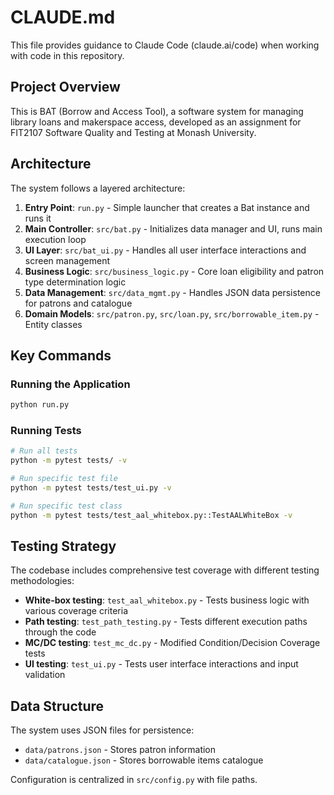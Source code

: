 # CLAUDE.md

This file provides guidance to Claude Code (claude.ai/code) when working with code in this repository.

## Project Overview

This is BAT (Borrow and Access Tool), a software system for managing library loans and makerspace access, developed as an assignment for FIT2107 Software Quality and Testing at Monash University.

## Architecture

The system follows a layered architecture:

1. **Entry Point**: `run.py` - Simple launcher that creates a Bat instance and runs it
2. **Main Controller**: `src/bat.py` - Initializes data manager and UI, runs main execution loop
3. **UI Layer**: `src/bat_ui.py` - Handles all user interface interactions and screen management
4. **Business Logic**: `src/business_logic.py` - Core loan eligibility and patron type determination logic
5. **Data Management**: `src/data_mgmt.py` - Handles JSON data persistence for patrons and catalogue
6. **Domain Models**: `src/patron.py`, `src/loan.py`, `src/borrowable_item.py` - Entity classes

## Key Commands

### Running the Application
```bash
python run.py
```

### Running Tests
```bash
# Run all tests
python -m pytest tests/ -v

# Run specific test file
python -m pytest tests/test_ui.py -v

# Run specific test class
python -m pytest tests/test_aal_whitebox.py::TestAALWhiteBox -v
```

## Testing Strategy

The codebase includes comprehensive test coverage with different testing methodologies:

- **White-box testing**: `test_aal_whitebox.py` - Tests business logic with various coverage criteria
- **Path testing**: `test_path_testing.py` - Tests different execution paths through the code
- **MC/DC testing**: `test_mc_dc.py` - Modified Condition/Decision Coverage tests
- **UI testing**: `test_ui.py` - Tests user interface interactions and input validation

## Data Structure

The system uses JSON files for persistence:
- `data/patrons.json` - Stores patron information
- `data/catalogue.json` - Stores borrowable items catalogue

Configuration is centralized in `src/config.py` with file paths.